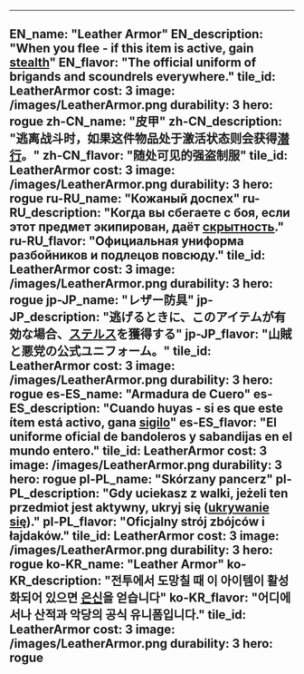 ---

EN_name: "Leather Armor"
EN_description: "When you flee - if this item is active, gain <u>stealth</u>"
EN_flavor: "The official uniform of brigands and scoundrels everywhere."
tile_id: LeatherArmor
cost: 3
image: /images/LeatherArmor.png
durability: 3
hero: rogue
zh-CN_name: "皮甲"
zh-CN_description: "逃离战斗时，如果这件物品处于激活状态则会获得<u>潜行</u>。"
zh-CN_flavor: "随处可见的强盗制服"
tile_id: LeatherArmor
cost: 3
image: /images/LeatherArmor.png
durability: 3
hero: rogue
ru-RU_name: "Кожаный доспех"
ru-RU_description: "Когда вы сбегаете с боя, если этот предмет экипирован, даёт <u>скрытность</u>."
ru-RU_flavor: "Официальная униформа разбойников и подлецов повсюду."
tile_id: LeatherArmor
cost: 3
image: /images/LeatherArmor.png
durability: 3
hero: rogue
jp-JP_name: "レザー防具"
jp-JP_description: "逃げるときに、このアイテムが有効な場合、<u>ステルス</u>を獲得する"
jp-JP_flavor: "山賊と悪党の公式ユニフォーム。"
tile_id: LeatherArmor
cost: 3
image: /images/LeatherArmor.png
durability: 3
hero: rogue
es-ES_name: "Armadura de Cuero"
es-ES_description: "Cuando huyas - si es que este ítem está activo, gana <u>sigilo</u>"
es-ES_flavor: "El uniforme oficial de bandoleros y sabandijas en el mundo entero."
tile_id: LeatherArmor
cost: 3
image: /images/LeatherArmor.png
durability: 3
hero: rogue
pl-PL_name: "Skórzany pancerz"
pl-PL_description: "Gdy uciekasz z walki, jeżeli ten przedmiot jest aktywny, ukryj się (<u>ukrywanie się</u>)."
pl-PL_flavor: "Oficjalny strój zbójców i łajdaków."
tile_id: LeatherArmor
cost: 3
image: /images/LeatherArmor.png
durability: 3
hero: rogue
ko-KR_name: "Leather Armor"
ko-KR_description: "전투에서 도망칠 때 이 아이템이 활성화되어 있으면 <u>은신</u>을 얻습니다"
ko-KR_flavor: "어디에서나 산적과 악당의 공식 유니폼입니다."
tile_id: LeatherArmor
cost: 3
image: /images/LeatherArmor.png
durability: 3
hero: rogue
---